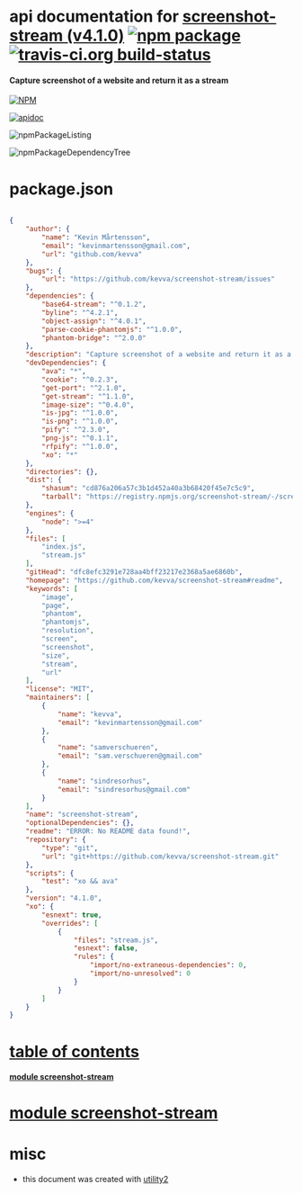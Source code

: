 # api documentation for  [screenshot-stream (v4.1.0)](https://github.com/kevva/screenshot-stream#readme)  [![npm package](https://img.shields.io/npm/v/npmdoc-screenshot-stream.svg?style=flat-square)](https://www.npmjs.org/package/npmdoc-screenshot-stream) [![travis-ci.org build-status](https://api.travis-ci.org/npmdoc/node-npmdoc-screenshot-stream.svg)](https://travis-ci.org/npmdoc/node-npmdoc-screenshot-stream)
#### Capture screenshot of a website and return it as a stream

[![NPM](https://nodei.co/npm/screenshot-stream.png?downloads=true)](https://www.npmjs.com/package/screenshot-stream)

[![apidoc](https://npmdoc.github.io/node-npmdoc-screenshot-stream/build/screenCapture.buildNpmdoc.browser._2Fhome_2Ftravis_2Fbuild_2Fnpmdoc_2Fnode-npmdoc-screenshot-stream_2Ftmp_2Fbuild_2Fapidoc.html.png)](https://npmdoc.github.io/node-npmdoc-screenshot-stream/build/apidoc.html)

![npmPackageListing](https://npmdoc.github.io/node-npmdoc-screenshot-stream/build/screenCapture.npmPackageListing.svg)

![npmPackageDependencyTree](https://npmdoc.github.io/node-npmdoc-screenshot-stream/build/screenCapture.npmPackageDependencyTree.svg)



# package.json

```json

{
    "author": {
        "name": "Kevin Mårtensson",
        "email": "kevinmartensson@gmail.com",
        "url": "github.com/kevva"
    },
    "bugs": {
        "url": "https://github.com/kevva/screenshot-stream/issues"
    },
    "dependencies": {
        "base64-stream": "^0.1.2",
        "byline": "^4.2.1",
        "object-assign": "^4.0.1",
        "parse-cookie-phantomjs": "^1.0.0",
        "phantom-bridge": "^2.0.0"
    },
    "description": "Capture screenshot of a website and return it as a stream",
    "devDependencies": {
        "ava": "*",
        "cookie": "^0.2.3",
        "get-port": "^2.1.0",
        "get-stream": "^1.1.0",
        "image-size": "^0.4.0",
        "is-jpg": "^1.0.0",
        "is-png": "^1.0.0",
        "pify": "^2.3.0",
        "png-js": "^0.1.1",
        "rfpify": "^1.0.0",
        "xo": "*"
    },
    "directories": {},
    "dist": {
        "shasum": "cd876a206a57c3b1d452a40a3b68420f45e7c5c9",
        "tarball": "https://registry.npmjs.org/screenshot-stream/-/screenshot-stream-4.1.0.tgz"
    },
    "engines": {
        "node": ">=4"
    },
    "files": [
        "index.js",
        "stream.js"
    ],
    "gitHead": "dfc8efc3291e728aa4bff23217e2368a5ae6860b",
    "homepage": "https://github.com/kevva/screenshot-stream#readme",
    "keywords": [
        "image",
        "page",
        "phantom",
        "phantomjs",
        "resolution",
        "screen",
        "screenshot",
        "size",
        "stream",
        "url"
    ],
    "license": "MIT",
    "maintainers": [
        {
            "name": "kevva",
            "email": "kevinmartensson@gmail.com"
        },
        {
            "name": "samverschueren",
            "email": "sam.verschueren@gmail.com"
        },
        {
            "name": "sindresorhus",
            "email": "sindresorhus@gmail.com"
        }
    ],
    "name": "screenshot-stream",
    "optionalDependencies": {},
    "readme": "ERROR: No README data found!",
    "repository": {
        "type": "git",
        "url": "git+https://github.com/kevva/screenshot-stream.git"
    },
    "scripts": {
        "test": "xo && ava"
    },
    "version": "4.1.0",
    "xo": {
        "esnext": true,
        "overrides": [
            {
                "files": "stream.js",
                "esnext": false,
                "rules": {
                    "import/no-extraneous-dependencies": 0,
                    "import/no-unresolved": 0
                }
            }
        ]
    }
}
```



# <a name="apidoc.tableOfContents"></a>[table of contents](#apidoc.tableOfContents)

#### [module screenshot-stream](#apidoc.module.screenshot-stream)



# <a name="apidoc.module.screenshot-stream"></a>[module screenshot-stream](#apidoc.module.screenshot-stream)



# misc
- this document was created with [utility2](https://github.com/kaizhu256/node-utility2)
